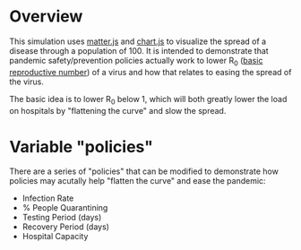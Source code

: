 # Overview
This simulation uses [matter.js](https://brm.io/matter-js/) and [chart.js](https://www.chartjs.org/) to visualize the spread of a disease through a population of 100. It is intended to demonstrate that pandemic safety/prevention policies actually work to lower R<sub>0</sub> ([basic reproductive number](https://youtu.be/5TJ8RJiQPYA)) of a virus and how that relates to easing the spread of the virus.

The basic idea is to lower R<sub>0</sub> below 1, which will both greatly lower the load on hospitals by "flattening the curve" and slow the spread.
# Variable "policies"
There are a series of "policies" that can be modified to demonstrate how policies may acutally help "flatten the curve" and ease the pandemic:
* Infection Rate
* % People Quarantining
* Testing Period (days)
* Recovery Period (days)
* Hospital Capacity
